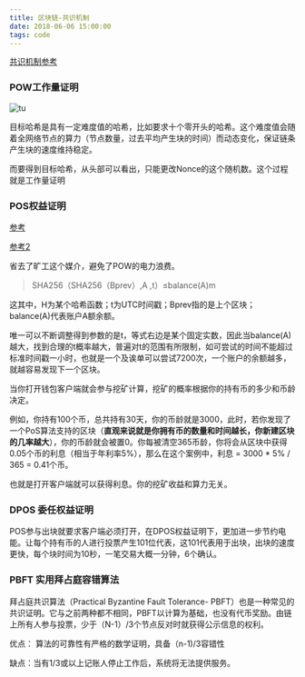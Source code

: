 ```yaml
---
title: 区块链-共识机制
date: 2018-06-06 15:00:00
tags: code
---
```




[共识机制参考](https://shuwoom.com/?p=798)

### POW工作量证明

![tu](https://ws1.sinaimg.cn/large/c1b251b3gy1fs1ghl55sdj20nm0j4gnk.jpg)

目标哈希是具有一定难度值的哈希，比如要求十个零开头的哈希。这个难度值会随着全网络节点的算力（节点数量，过去平均产生块的时间）而动态变化，保证链条产生块的速度维持稳定。

而要得到目标哈希，从头部可以看出，只能更改Nonce的这个随机数。这个过程就是工作量证明

### POS权益证明

[参考](https://www.zhihu.com/question/263915518)

[参考2](https://charlesliuyx.github.io/2017/09/25/%E7%8E%B0%E4%BB%A3%E5%8C%BA%E5%9D%97%E9%93%BE%E4%B8%8E%E6%96%B0%E6%8A%80%E6%9C%AF/#%E6%9D%83%E7%9B%8A%E8%AF%81%E6%98%8E)

省去了旷工这个媒介，避免了POW的电力浪费。

> SHA256（SHA256（Bprev）,A ,t）≤balance(A)m

这其中，H为某个哈希函数；t为UTC时间戳；Bprev指的是上个区块；balance(A)代表账户A额余额。

唯一可以不断调整得到参数的是t，等式右边是某个固定实数，因此当balance(A)越大，找到合理的t概率越大，普遍对t的范围有所限制，如可尝试的时间不能超过标准时间戳一小时，也就是一个及诶单可以尝试7200次，一个账户的余额越多，就越容易发现下一个区块。

当你打开钱包客户端就会参与挖矿计算，挖矿的概率根据你的持有币的多少和币龄决定。

例如，你持有100个币，总共持有30天，你的币龄就是3000，此时，若你发现了一个PoS算法支持的区块（**直观来说就是你拥有币的数量和时间越长，你新建区块的几率越大**），你的币龄就会被置0。你每被清空365币龄，你将会从区块中获得0.05个币的利息（相当于年利率5%），那么在这个案例中，利息 = 3000 * 5% / 365 = 0.41个币。

也就是打开客户端就可以获得利息。你的挖矿收益和算力无关。



### DPOS 委任权益证明

POS参与出块就要求客户端必须打开，在DPOS权益证明下，更加进一步节约电能。让每个持有币的人进行投票产生101位代表，这101代表用于出块，出块的速度更快，每个块时间为10秒，一笔交易大概一分钟，6个确认。

### PBFT 实用拜占庭容错算法

拜占庭共识算法（Practical Byzantine Fault Tolerance- PBFT）也是一种常见的共识证明。它与之前两种都不相同，PBFT以计算为基础，也没有代币奖励。由链上所有人参与投票，少于（N-1）/3个节点反对时就获得公示信息的权利。

优点： 算法的可靠性有严格的数学证明，具备（n-1)/3容错性

缺点：当有1/3或以上记账人停止工作后，系统将无法提供服务。

















































